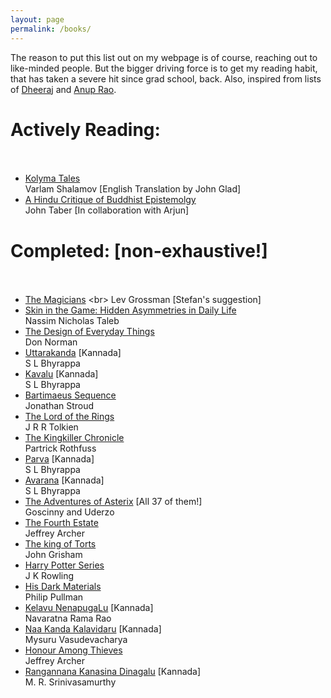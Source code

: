 ```yaml
---
layout: page
permalink: /books/
---
```

The reason to put this list out on my webpage is of course, reaching out to like-minded people. 
But the bigger driving force is to get my reading habit, that has taken a severe hit since grad school, back. 
Also, inspired from lists of [Dheeraj](https://dheerajmn.mit.edu/personal/) and [Anup Rao](https://homes.cs.washington.edu/~anuprao/books.html).
# Actively Reading: <br> <br>
- [Kolyma Tales](https://en.wikipedia.org/wiki/The_Kolyma_Tales) <br>
Varlam Shalamov [English Translation by John Glad] <br>
- [A Hindu Critique of Buddhist Epistemolgy](https://www.amazon.com/Hindu-Critique-Buddhist-Epistemology-Determination/dp/0415648319) <br>
John Taber [In collaboration with Arjun] 

# Completed: [non-exhaustive!] <br> <br>
- [The Magicians](https://en.wikipedia.org/wiki/The_Magicians_(Grossman_novel)) <br>
Lev Grossman [Stefan's suggestion] 
- [Skin in the Game: Hidden Asymmetries in Daily Life](https://www.penguinrandomhouse.com/books/537828/skin-in-the-game-by-nassim-nicholas-taleb/9780425284629/) <br> 
Nassim Nicholas Taleb
- [The Design of Everyday Things](https://en.wikipedia.org/wiki/The_Design_of_Everyday_Things) <br>
Don Norman
- [Uttarakanda](https://en.wikipedia.org/wiki/Uttarakaanda_(novel)) [Kannada] <br>
S L Bhyrappa
- [Kavalu](https://en.wikipedia.org/wiki/Kavalu) [Kannada] <br>
S L Bhyrappa
- [Bartimaeus Sequence](https://en.wikipedia.org/wiki/Bartimaeus_Sequence) <br>
Jonathan Stroud
- [The Lord of the Rings](https://en.wikipedia.org/wiki/The_Lord_of_the_Rings) <br>
J R R Tolkien
- [The Kingkiller Chronicle](https://en.wikipedia.org/wiki/The_Kingkiller_Chronicle) <br>
Partrick Rothfuss
- [Parva](https://en.wikipedia.org/wiki/Parva_(novel)) [Kannada] <br>
S L Bhyrappa
- [Avarana](https://en.wikipedia.org/wiki/Aavarana) [Kannada] <br>
S L Bhyrappa 
- [The Adventures of Asterix](https://en.wikipedia.org/wiki/Asterix) [All 37 of them!] <br>
Goscinny and Uderzo
- [The Fourth Estate](https://en.wikipedia.org/wiki/The_Fourth_Estate_(novel)) <br> 
Jeffrey Archer
- [The king of Torts](https://en.wikipedia.org/wiki/The_King_of_Torts) <br>
John Grisham
- [Harry Potter Series](https://www.goodreads.com/series/45175-harry-potter) <br>
J K Rowling
- [His Dark Materials](https://en.wikipedia.org/wiki/His_Dark_Materials) <br>
Philip Pullman
- [Kelavu NenapugaLu](https://www.sapnaonline.com/books/kelavu-nenapugalu-navaratna-rama-1234011395-5551234011393) [Kannada] <br>
Navaratna Rama Rao
- [Naa Kanda Kalavidaru](https://books.google.com/books/about/With_Masters_of_Melody.html?id=DnzxZwEACAAJ) [Kannada] <br>
Mysuru Vasudevacharya
- [Honour Among Thieves](https://en.wikipedia.org/wiki/Honour_Among_Thieves) <br>
Jeffrey Archer
- [Rangannana Kanasina Dinagalu](https://en.wikipedia.org/wiki/Rangannana_Kanasina_Dinagalu) [Kannada] <br>
M. R. Srinivasamurthy
